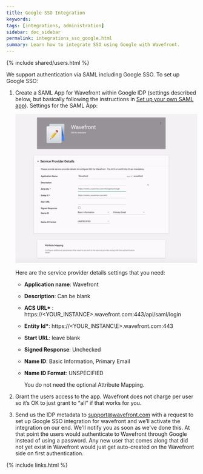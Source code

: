 ```yaml
---
title: Google SSO Integration
keywords:
tags: [integrations, administration]
sidebar: doc_sidebar
permalink: integrations_sso_google.html
summary: Learn how to integrate SSO using Google with Wavefront.
---
```


{% include shared/users.html %}

We support authentication via SAML including Google SSO. To set up Google SSO:

1. Create a SAML App for Wavefront within Google IDP (settings described below, but basically following the instructions in [Set up your own SAML app](https://support.google.com/a/answer/6087519?hl=enhttp://)). Settings for the SAML App:

    ![google sso](images/integrations_sso_google.png)

    Here are the service provider details settings that you need:
    
    - **Application name**: Wavefront
    - **Description**: Can be blank
    - **ACS URL\*** : https://\<YOUR_INSTANCE\>.wavefront.com:443/api/saml/login
    - **Entity Id\***:  https://\<YOUR_INSTANC\E>.wavefront.com:443
    - **Start URL**: leave blank
    - **Signed Response**: Unchecked
    - **Name ID**: Basic Information, Primary Email
    - **Name ID Format**: UNSPECIFIED
    
      You do not need the optional Attribute Mapping.

1. Grant the users access to the app. Wavefront does not charge per user so it’s OK to just grant to “all” if that works for you.
1. Send us the IDP metadata to  support@wavefront.com with a request to set up Google SSO integration for wavefront and we’ll activate the integration on our end. We'll notify you as soon as we've done this. At that point the users would authenticate to Wavefront through Google instead of using a password. Any new user that comes along that did not yet exist in Wavefront would just get auto-created on the Wavefront side on first authentication.

{% include links.html %}
